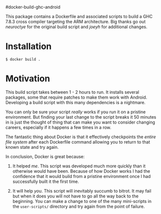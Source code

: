 #docker-build-ghc-android

This package contains a Dockerfile and associated scripts to build a
GHC 7.8.3 cross compiler targeting the ARM architecture. Big thanks go out
*neuroctye* for the original build script and *joeyh* for additional changes.

# Installation

    $ docker build .

# Motivation

This build script takes between 1 - 2 hours to run. It installs several
packages, some that require patches to make them work with Android.
Developing a build script with this many dependencies is a nightmare.

You can only be sure your script *really* works if you run it on a pristine
environment. But finding your last change to the script breaks it 50 minutes
in is just the thought of thing that can make you want to consider changing
careers, especially if it happens a few times in a row.

The fantastic thing about Docker is that it effectively checkpoints the *entire
file system* after each Dockerfile command allowing you to return to that
known state and try again.

In conclusion, Docker is great because:

1. It helped *me*. This script was developed much more quickly than it otherwise
   would have been. Because of how Docker works I had the confidence that it
   would build from a pristine environment once I had successfully built it the
   first time.


2. It will help *you*. This script will inevitably succumb to bitrot.
   It may fail but when it does you will not have to go all the way back to the
   beginning. You can make a change to one of the many mini-scripts in the
   ```user-scripts/``` directory and try again from the point of failure.

